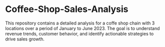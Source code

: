# Coffee-Shop-Sales-Analysis
This repository contains a detailed analysis for a coffe shop chain with 3 locations over a period of January to June 2023. The goal is to understand revenue trends, customer behavior, and identify actionable strategies to drive sales growth.


